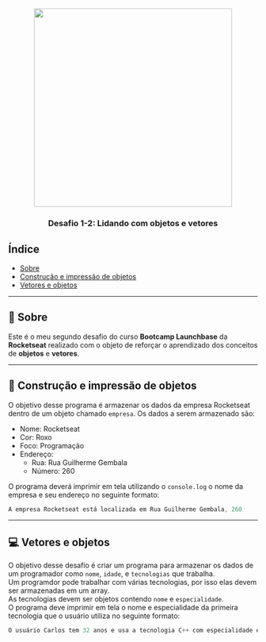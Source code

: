 <h1 align="center">
    <img src="https://ik.imagekit.io/nfua0vgzjv/launchbase_DATGKYlxH.png" width="400px">
</h1>

<h3 align="center"><b>Desafio 1-2: Lidando com objetos e vetores</b></h3>

## Índice
- [Sobre](#-sobre)
- [Construção e impressão de objetos](#-construção-e-impressão-de-objetos)
- [Vetores e objetos](#-vetores-e-objetos)

---

## 📖 **Sobre**

Este é o meu segundo desafio do curso **Bootcamp Launchbase** da **Rocketseat** realizado com o objeto de reforçar o aprendizado dos conceitos de **objetos** e **vetores**.

---

## 🚀 Construção e impressão de objetos

O objetivo desse programa é armazenar os dados da empresa Rocketseat dentro de um objeto chamado `empresa`. Os dados a serem armazenado são:
- Nome: Rocketseat
- Cor: Roxo
- Foco: Programação
- Endereço: 
    - Rua: Rua Guilherme Gembala
    - Número: 260

O programa deverá imprimir em tela utilizando o `console.log` o nome da empresa e seu endereço no seguinte formato:
``` js
A empresa Rocketseat está localizada em Rua Guilherme Gembala, 260
```

---

## 💻 Vetores e objetos

O objetivo desse desafio é criar um programa para armazenar os dados de um programador como `nome`, `idade`, e `tecnologias` que trabalha.<br/>
Um programdor pode trabalhar com várias tecnologias, por isso elas devem ser armazenadas em um array.<br/>
As tecnologias devem ser objetos contendo `nome` e `especialidade`.<br/>
O programa deve imprimir em tela o nome e especialidade da primeira tecnologia que o usuário utiliza no seguinte formato:
```js
O usuário Carlos tem 32 anos e usa a tecnologia C++ com especialidade em Desktop
```
